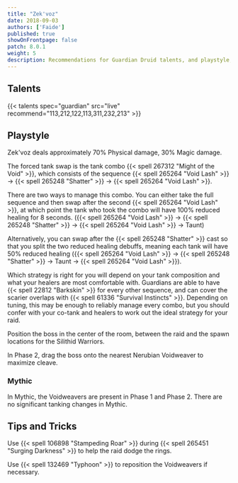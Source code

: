 ```yaml
---
title: "Zek'voz"
date: 2018-09-03
authors: ['Faide']
published: true
showOnFrontpage: false
patch: 8.0.1
weight: 5
description: Recommendations for Guardian Druid talents, and playstyle, and tips and tricks for Zek'voz in Uldir, on Normal/Heroic and Mythic difficulties.
---
```


## Talents

{{< talents spec="guardian" src="live" recommend="113,212,122,113,311,232,213" >}}

## Playstyle

Zek'voz deals approximately 70% Physical damage, 30% Magic damage.

The forced tank swap is the tank combo {{< spell 267312 "Might of the Void" >}}, which consists of the sequence {{< spell 265264 "Void Lash" >}} -> {{< spell 265248 "Shatter" >}} -> {{< spell 265264 "Void Lash" >}}.

There are two ways to manage this combo. You can either take the full sequence and then swap after the second {{< spell 265264 "Void Lash" >}}, at which point the tank who took the combo will have 100% reduced healing for 8 seconds. ({{< spell 265264 "Void Lash" >}} -> {{< spell 265248 "Shatter" >}} -> {{< spell 265264 "Void Lash" >}} -> Taunt)

Alternatively, you can swap after the {{< spell 265248 "Shatter" >}} cast so that you split the two reduced healing debuffs, meaning each tank will have 50% reduced healing ({{< spell 265264 "Void Lash" >}} -> {{< spell 265248 "Shatter" >}} -> Taunt -> {{< spell 265264 "Void Lash" >}}).

Which strategy is right for you will depend on your tank composition and what your healers are most comfortable with. Guardians are able to have {{< spell 22812 "Barkskin" >}} for every other sequence, and can cover the scarier overlaps with {{< spell 61336 "Survival Instincts" >}}. Depending on tuning, this may be enough to reliably manage every combo, but you should confer with your co-tank and healers to work out the ideal strategy for your raid.

Position the boss in the center of the room, between the raid and the spawn locations for the Silithid Warriors.

In Phase 2, drag the boss onto the nearest Nerubian Voidweaver to maximize cleave.

### Mythic

In Mythic, the Voidweavers are present in Phase 1 and Phase 2. There are no significant tanking changes in Mythic.

## Tips and Tricks

Use {{< spell 106898 "Stampeding Roar" >}} during {{< spell 265451 "Surging Darkness" >}} to help the raid dodge the rings.

Use {{< spell 132469 "Typhoon" >}} to reposition the Voidweavers if necessary.
